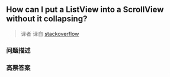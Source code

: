 ## How can I put a ListView into a ScrollView without it collapsing?

> 译者 译自 [stackoverflow](http://stackoverflow.com/questions/3495890/how-can-i-put-a-listview-into-a-scrollview-without-it-collapsing) 

### 问题描述 

### 高票答案 

